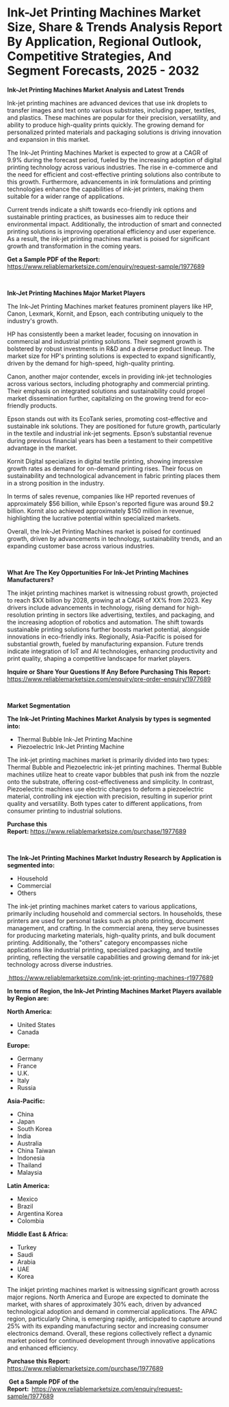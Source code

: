 <p><h1>Ink-Jet Printing Machines Market Size, Share & Trends Analysis Report By Application, Regional Outlook, Competitive Strategies, And Segment Forecasts, 2025 - 2032</h1></p><p><strong>Ink-Jet Printing Machines Market Analysis and Latest Trends</strong></p>
<p><p>Ink-jet printing machines are advanced devices that use ink droplets to transfer images and text onto various substrates, including paper, textiles, and plastics. These machines are popular for their precision, versatility, and ability to produce high-quality prints quickly. The growing demand for personalized printed materials and packaging solutions is driving innovation and expansion in this market.</p><p>The Ink-Jet Printing Machines Market is expected to grow at a CAGR of 9.9% during the forecast period, fueled by the increasing adoption of digital printing technology across various industries. The rise in e-commerce and the need for efficient and cost-effective printing solutions also contribute to this growth. Furthermore, advancements in ink formulations and printing technologies enhance the capabilities of ink-jet printers, making them suitable for a wider range of applications.</p><p>Current trends indicate a shift towards eco-friendly ink options and sustainable printing practices, as businesses aim to reduce their environmental impact. Additionally, the introduction of smart and connected printing solutions is improving operational efficiency and user experience. As a result, the ink-jet printing machines market is poised for significant growth and transformation in the coming years.</p></p>
<p><strong>Get a Sample PDF of the Report:&nbsp;</strong> <a href="https://www.reliablemarketsize.com/enquiry/request-sample/1977689?utm_campaign=3189&utm_medium=2&utm_source=Github&utm_content=ia&utm_term=12042025&utm_id=ink-jet-printing-machines">https://www.reliablemarketsize.com/enquiry/request-sample/1977689</a></p>
<p>&nbsp;</p>
<p><strong>Ink-Jet Printing Machines Major Market Players</strong></p>
<p><p>The Ink-Jet Printing Machines market features prominent players like HP, Canon, Lexmark, Kornit, and Epson, each contributing uniquely to the industry's growth. </p><p>HP has consistently been a market leader, focusing on innovation in commercial and industrial printing solutions. Their segment growth is bolstered by robust investments in R&D and a diverse product lineup. The market size for HP's printing solutions is expected to expand significantly, driven by the demand for high-speed, high-quality printing.</p><p>Canon, another major contender, excels in providing ink-jet technologies across various sectors, including photography and commercial printing. Their emphasis on integrated solutions and sustainability could propel market dissemination further, capitalizing on the growing trend for eco-friendly products. </p><p>Epson stands out with its EcoTank series, promoting cost-effective and sustainable ink solutions. They are positioned for future growth, particularly in the textile and industrial ink-jet segments. Epson’s substantial revenue during previous financial years has been a testament to their competitive advantage in the market.</p><p>Kornit Digital specializes in digital textile printing, showing impressive growth rates as demand for on-demand printing rises. Their focus on sustainability and technological advancement in fabric printing places them in a strong position in the industry.</p><p>In terms of sales revenue, companies like HP reported revenues of approximately $56 billion, while Epson's reported figure was around $9.2 billion. Kornit also achieved approximately $150 million in revenue, highlighting the lucrative potential within specialized markets. </p><p>Overall, the Ink-Jet Printing Machines market is poised for continued growth, driven by advancements in technology, sustainability trends, and an expanding customer base across various industries.</p></p>
<p>&nbsp;</p>
<p><strong>What Are The Key Opportunities For Ink-Jet Printing Machines Manufacturers?</strong></p>
<p><p>The inkjet printing machines market is witnessing robust growth, projected to reach $XX billion by 2028, growing at a CAGR of XX% from 2023. Key drivers include advancements in technology, rising demand for high-resolution printing in sectors like advertising, textiles, and packaging, and the increasing adoption of robotics and automation. The shift towards sustainable printing solutions further boosts market potential, alongside innovations in eco-friendly inks. Regionally, Asia-Pacific is poised for substantial growth, fueled by manufacturing expansion. Future trends indicate integration of IoT and AI technologies, enhancing productivity and print quality, shaping a competitive landscape for market players.</p></p>
<p><strong>Inquire or Share Your Questions If Any Before Purchasing This Report:</strong> <a href="https://www.reliablemarketsize.com/enquiry/pre-order-enquiry/1977689?utm_campaign=3189&utm_medium=2&utm_source=Github&utm_content=ia&utm_term=12042025&utm_id=ink-jet-printing-machines">https://www.reliablemarketsize.com/enquiry/pre-order-enquiry/1977689</a></p>
<p>&nbsp;</p>
<p><strong>Market Segmentation</strong></p>
<p><strong>The Ink-Jet Printing Machines Market Analysis by types is segmented into:</strong></p>
<p><ul><li>Thermal Bubble Ink-Jet Printing Machine</li><li>Piezoelectric Ink-Jet Printing Machine</li></ul></p>
<p><p>The ink-jet printing machines market is primarily divided into two types: Thermal Bubble and Piezoelectric ink-jet printing machines. Thermal Bubble machines utilize heat to create vapor bubbles that push ink from the nozzle onto the substrate, offering cost-effectiveness and simplicity. In contrast, Piezoelectric machines use electric charges to deform a piezoelectric material, controlling ink ejection with precision, resulting in superior print quality and versatility. Both types cater to different applications, from consumer printing to industrial solutions.</p></p>
<p><strong>Purchase this Report:&nbsp;</strong><a href="https://www.reliablemarketsize.com/purchase/1977689?utm_campaign=3189&utm_medium=2&utm_source=Github&utm_content=ia&utm_term=12042025&utm_id=ink-jet-printing-machines">https://www.reliablemarketsize.com/purchase/1977689</a></p>
<p>&nbsp;</p>
<p><strong>The Ink-Jet Printing Machines Market Industry Research by Application is segmented into:</strong></p>
<p><ul><li>Household</li><li>Commercial</li><li>Others</li></ul></p>
<p><p>The ink-jet printing machines market caters to various applications, primarily including household and commercial sectors. In households, these printers are used for personal tasks such as photo printing, document management, and crafting. In the commercial arena, they serve businesses for producing marketing materials, high-quality prints, and bulk document printing. Additionally, the "others" category encompasses niche applications like industrial printing, specialized packaging, and textile printing, reflecting the versatile capabilities and growing demand for ink-jet technology across diverse industries.</p></p>
<p><a href="https://www.reliablemarketsize.com/ink-jet-printing-machines-r1977689?utm_campaign=3189&utm_medium=2&utm_source=Github&utm_content=ia&utm_term=12042025&utm_id=ink-jet-printing-machines">&nbsp;https://www.reliablemarketsize.com/ink-jet-printing-machines-r1977689</a></p>
<p><strong>In terms of Region, the Ink-Jet Printing Machines Market Players available by Region are:</strong></p>
<p>
    <p> <strong> North America: </strong>
        <ul>
            <li>United States</li>
            <li>Canada</li>
        </ul>
        </p> 
    <p> <strong> Europe: </strong>
        <ul>
            <li>Germany</li>
            <li>France</li>
            <li>U.K.</li>
            <li>Italy</li>
            <li>Russia</li>
        </ul>
        </p> 
    <p> <strong> Asia-Pacific: </strong>
        <ul>
            <li>China</li>
            <li>Japan</li>
            <li>South Korea</li>
            <li>India</li>
            <li>Australia</li>
            <li>China Taiwan</li>
            <li>Indonesia</li>
            <li>Thailand</li>
            <li>Malaysia</li>
        </ul>
        </p> 
    <p> <strong> Latin America: </strong>
        <ul>
            <li>Mexico</li>
            <li>Brazil</li>
            <li>Argentina Korea</li>
            <li>Colombia</li>
        </ul>
        </p> 
    <p> <strong> Middle East & Africa: </strong>
        <ul>
            <li>Turkey</li>
            <li>Saudi</li>
            <li>Arabia</li>
            <li>UAE</li>
            <li>Korea</li>
        </ul>
    </p>
    </p>
<p><p>The inkjet printing machines market is witnessing significant growth across major regions. North America and Europe are expected to dominate the market, with shares of approximately 30% each, driven by advanced technological adoption and demand in commercial applications. The APAC region, particularly China, is emerging rapidly, anticipated to capture around 25% with its expanding manufacturing sector and increasing consumer electronics demand. Overall, these regions collectively reflect a dynamic market poised for continued development through innovative applications and enhanced efficiency.</p></p>
<p><strong>Purchase this Report: </strong><a href="https://www.reliablemarketsize.com/purchase/1977689?utm_campaign=3189&utm_medium=2&utm_source=Github&utm_content=ia&utm_term=12042025&utm_id=ink-jet-printing-machines">https://www.reliablemarketsize.com/purchase/1977689</a></p>
<p>&nbsp;<strong>Get a Sample PDF of the Report:&nbsp;&nbsp;</strong><a href="https://www.reliablemarketsize.com/enquiry/request-sample/1977689?utm_campaign=3189&utm_medium=2&utm_source=Github&utm_content=ia&utm_term=12042025&utm_id=ink-jet-printing-machines">https://www.reliablemarketsize.com/enquiry/request-sample/1977689</a></p>
<p><strong></strong></p>
<p><p></p><p></p><p></p></p>